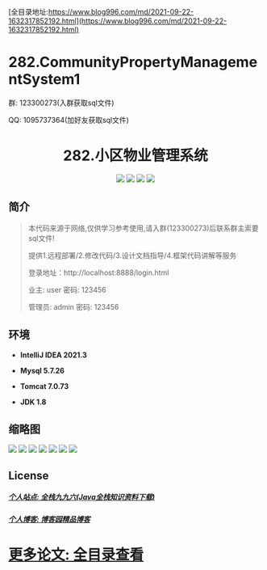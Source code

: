 [全目录地址:https://www.blog996.com/md/2021-09-22-1632317852192.html](https://www.blog996.com/md/2021-09-22-1632317852192.html)
# 282.CommunityPropertyManagementSystem1

<p>群: 123300273(入群获取sql文件)</p>
<p>QQ: 1095737364(加好友获取sql文件)</p>

<p><h1 align="center">282.小区物业管理系统</h1></p>


<p align="center">
	<img src="https://img.shields.io/badge/jdk-1.8-orange.svg"/>
    <img src="https://img.shields.io/badge/springboot-5.x-lightgrey.svg"/>
    <img src="https://img.shields.io/badge/layui-3.x-blue.svg"/>
    <img src="https://img.shields.io/badge/mybatis-5.x-yellow.svg"/>
</p>

## 简介

> 本代码来源于网络,仅供学习参考使用,请入群(123300273)后联系群主索要sql文件!
>
> 提供1.远程部署/2.修改代码/3.设计文档指导/4.框架代码讲解等服务
>
> 登录地址：http://localhost:8888/login.html
>
> 业主: user   密码: 123456
>
> 管理员: admin   密码: 123456
>

>

## 环境

- <b>IntelliJ IDEA 2021.3</b>

- <b>Mysql 5.7.26</b>

- <b>Tomcat 7.0.73</b>

- <b>JDK 1.8</b>




## 缩略图

![](https://img2023.cnblogs.com/blog/588112/202310/588112-20231022084232422-112553.png)
![](https://img2023.cnblogs.com/blog/588112/202310/588112-20231022084236400-350746384.png)
![](https://img2023.cnblogs.com/blog/588112/202310/588112-20231022084239980-1651390981.png)
![](https://img2023.cnblogs.com/blog/588112/202310/588112-20231022084243455-1521194959.png)
![](https://img2023.cnblogs.com/blog/588112/202310/588112-20231022084247085-961653026.png)
![](https://img2023.cnblogs.com/blog/588112/202310/588112-20231022084250984-292143478.png)
![](https://img2023.cnblogs.com/blog/588112/202310/588112-20231022084254486-822837672.png)



## License

##### [个人站点: 全栈九九六(Java全栈知识资料下载)](https://www.blog996.com/)
##### [个人博客: 博客园精品博客](https://www.cnblogs.com/yysbolg/)
# [更多论文: 全目录查看](https://www.blog996.com/md/2021-09-22-1632317852192.html)



